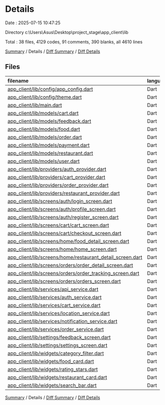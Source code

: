 # Details

Date : 2025-07-15 10:47:25

Directory c:\\Users\\Asus\\Desktop\\project_stage\\app_client\\lib

Total : 38 files,  4129 codes, 91 comments, 390 blanks, all 4610 lines

[Summary](results.md) / Details / [Diff Summary](diff.md) / [Diff Details](diff-details.md)

## Files
| filename | language | code | comment | blank | total |
| :--- | :--- | ---: | ---: | ---: | ---: |
| [app\_client/lib/config/app\_config.dart](/app_client/lib/config/app_config.dart) | Dart | 13 | 2 | 3 | 18 |
| [app\_client/lib/config/theme.dart](/app_client/lib/config/theme.dart) | Dart | 24 | 0 | 3 | 27 |
| [app\_client/lib/main.dart](/app_client/lib/main.dart) | Dart | 53 | 1 | 7 | 61 |
| [app\_client/lib/models/cart.dart](/app_client/lib/models/cart.dart) | Dart | 151 | 11 | 26 | 188 |
| [app\_client/lib/models/feedback.dart](/app_client/lib/models/feedback.dart) | Dart | 192 | 14 | 29 | 235 |
| [app\_client/lib/models/food.dart](/app_client/lib/models/food.dart) | Dart | 178 | 3 | 19 | 200 |
| [app\_client/lib/models/order.dart](/app_client/lib/models/order.dart) | Dart | 335 | 14 | 33 | 382 |
| [app\_client/lib/models/payment.dart](/app_client/lib/models/payment.dart) | Dart | 0 | 0 | 1 | 1 |
| [app\_client/lib/models/restaurant.dart](/app_client/lib/models/restaurant.dart) | Dart | 66 | 0 | 6 | 72 |
| [app\_client/lib/models/user.dart](/app_client/lib/models/user.dart) | Dart | 218 | 6 | 20 | 244 |
| [app\_client/lib/providers/auth\_provider.dart](/app_client/lib/providers/auth_provider.dart) | Dart | 268 | 6 | 44 | 318 |
| [app\_client/lib/providers/cart\_provider.dart](/app_client/lib/providers/cart_provider.dart) | Dart | 104 | 4 | 17 | 125 |
| [app\_client/lib/providers/order\_provider.dart](/app_client/lib/providers/order_provider.dart) | Dart | 0 | 0 | 1 | 1 |
| [app\_client/lib/providers/restaurant\_provider.dart](/app_client/lib/providers/restaurant_provider.dart) | Dart | 0 | 0 | 1 | 1 |
| [app\_client/lib/screens/auth/login\_screen.dart](/app_client/lib/screens/auth/login_screen.dart) | Dart | 324 | 4 | 19 | 347 |
| [app\_client/lib/screens/auth/profile\_screen.dart](/app_client/lib/screens/auth/profile_screen.dart) | Dart | 0 | 0 | 1 | 1 |
| [app\_client/lib/screens/auth/register\_screen.dart](/app_client/lib/screens/auth/register_screen.dart) | Dart | 428 | 2 | 22 | 452 |
| [app\_client/lib/screens/cart/cart\_screen.dart](/app_client/lib/screens/cart/cart_screen.dart) | Dart | 358 | 0 | 13 | 371 |
| [app\_client/lib/screens/cart/checkout\_screen.dart](/app_client/lib/screens/cart/checkout_screen.dart) | Dart | 0 | 0 | 1 | 1 |
| [app\_client/lib/screens/home/food\_detail\_screen.dart](/app_client/lib/screens/home/food_detail_screen.dart) | Dart | 0 | 0 | 1 | 1 |
| [app\_client/lib/screens/home/home\_screen.dart](/app_client/lib/screens/home/home_screen.dart) | Dart | 146 | 3 | 12 | 161 |
| [app\_client/lib/screens/home/restaurant\_detail\_screen.dart](/app_client/lib/screens/home/restaurant_detail_screen.dart) | Dart | 384 | 5 | 23 | 412 |
| [app\_client/lib/screens/orders/order\_detail\_screen.dart](/app_client/lib/screens/orders/order_detail_screen.dart) | Dart | 0 | 0 | 1 | 1 |
| [app\_client/lib/screens/orders/order\_tracking\_screen.dart](/app_client/lib/screens/orders/order_tracking_screen.dart) | Dart | 0 | 0 | 1 | 1 |
| [app\_client/lib/screens/orders/orders\_screen.dart](/app_client/lib/screens/orders/orders_screen.dart) | Dart | 0 | 0 | 1 | 1 |
| [app\_client/lib/services/api\_service.dart](/app_client/lib/services/api_service.dart) | Dart | 74 | 0 | 12 | 86 |
| [app\_client/lib/services/auth\_service.dart](/app_client/lib/services/auth_service.dart) | Dart | 239 | 1 | 20 | 260 |
| [app\_client/lib/services/cart\_service.dart](/app_client/lib/services/cart_service.dart) | Dart | 0 | 0 | 1 | 1 |
| [app\_client/lib/services/location\_service.dart](/app_client/lib/services/location_service.dart) | Dart | 0 | 0 | 1 | 1 |
| [app\_client/lib/services/notification\_service.dart](/app_client/lib/services/notification_service.dart) | Dart | 0 | 0 | 1 | 1 |
| [app\_client/lib/services/order\_service.dart](/app_client/lib/services/order_service.dart) | Dart | 0 | 0 | 1 | 1 |
| [app\_client/lib/settings/feedback\_screen.dart](/app_client/lib/settings/feedback_screen.dart) | Dart | 0 | 0 | 1 | 1 |
| [app\_client/lib/settings/settings\_screen.dart](/app_client/lib/settings/settings_screen.dart) | Dart | 0 | 0 | 1 | 1 |
| [app\_client/lib/widgets/category\_filter.dart](/app_client/lib/widgets/category_filter.dart) | Dart | 51 | 0 | 6 | 57 |
| [app\_client/lib/widgets/food\_card.dart](/app_client/lib/widgets/food_card.dart) | Dart | 101 | 4 | 9 | 114 |
| [app\_client/lib/widgets/rating\_stars.dart](/app_client/lib/widgets/rating_stars.dart) | Dart | 31 | 0 | 4 | 35 |
| [app\_client/lib/widgets/restaurant\_card.dart](/app_client/lib/widgets/restaurant_card.dart) | Dart | 335 | 10 | 21 | 366 |
| [app\_client/lib/widgets/search\_bar.dart](/app_client/lib/widgets/search_bar.dart) | Dart | 56 | 1 | 7 | 64 |

[Summary](results.md) / Details / [Diff Summary](diff.md) / [Diff Details](diff-details.md)